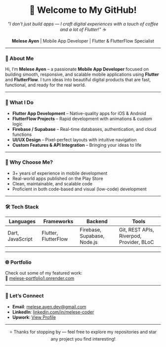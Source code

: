 <h1 align="center">👋 Welcome to My GitHub!</h1>

<p align="center">
  <em>"I don't just build apps — I craft digital experiences with a touch of coffee and a lot of Flutter!" ☕</em>
</p>

<p align="center">
  <strong>Melese Ayen</strong> | Mobile App Developer | Flutter & FlutterFlow Specialist
</p>

---

### 📱 About Me

Hi, I’m **Melese Ayen** – a passionate **Mobile App Developer** focused on building smooth, responsive, and scalable mobile applications using **Flutter** and **FlutterFlow**. I turn ideas into beautiful digital products that are fast, functional, and ready for the real world.

---

### 🚀 What I Do

- **Flutter App Development** – Native-quality apps for iOS & Android  
- **FlutterFlow Projects** – Rapid development with animations & custom logic  
- **Firebase / Supabase** – Real-time databases, authentication, and cloud functions  
- **UI/UX Design** – Pixel-perfect layouts with intuitive navigation  
- **Custom Features & API Integration** – Bringing your ideas to life

---

### 💼 Why Choose Me?

- 3+ years of experience in mobile development  
- Real-world apps published on the Play Store  
- Clean, maintainable, and scalable code  
- Proficient in both code-based and visual (low-code) development

---

### 🛠️ Tech Stack

| Languages       | Frameworks         | Backend                 | Tools                            |
|-----------------|--------------------|-------------------------|---------------------------------|
| Dart, JavaScript| Flutter, FlutterFlow| Firebase, Supabase, Node.js | Git, REST APIs, Riverpod, Provider, BLoC |

---

### 🌐 Portfolio

Check out some of my featured work:  
🔗 <a href="https://melese-portfolio1.onrender.com" target="_blank" rel="noopener noreferrer">melese-portfolio1.onrender.com</a>

---

### 🤝 Let’s Connect

- **Email**: <a href="mailto:melese.ayen.dev@gmail.com" target="_blank" rel="noopener noreferrer">melese.ayen.dev@gmail.com</a>  
- **LinkedIn**: <a href="https://www.linkedin.com/in/melese-coder" target="_blank" rel="noopener noreferrer">linkedin.com/in/melese-coder</a>
- **Upwork**: <a href="https://www.upwork.com/freelancers/~01df37bb449b1102cb?mp_source=share" target="_blank" rel="noopener noreferrer">View Profile</a>  

---

<p align="center">
  ⭐ Thanks for stopping by — feel free to explore my repositories and star any project you find interesting!
</p>
